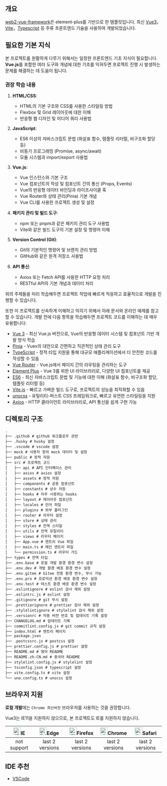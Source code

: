 <!-- # 소개 -->

## 개요

[web2-vue-framework](https://github.com/web2-solution/web2-vue-framework/tree/demo)은 element-plus를 기반으로 한 템플릿입니다. 최신 [Vue3](https://github.com/vuejs/vue-next)，[Vite](https://github.com/vitejs/vite)，[Typescript](https://www.typescriptlang.org/) 등 주류 프론트엔드 기술을 사용하여 개발되었습니다. 

## 필요한 기본 지식

본 프로젝트를 원활하게 다루기 위해서는 일정한 프론트엔드 기초 지식이 필요합니다. **Vue.js**를 포함한 여러 도구와 개념에 대한 기초를 익혀두면 프로젝트 진행 시 발생하는 문제를 해결하는 데 도움이 됩니다.

### 권장 학습 내용

1. **HTML/CSS**:
   - HTML의 기본 구조와 CSS를 사용한 스타일링 방법
   - Flexbox 및 Grid 레이아웃에 대한 이해
   - 반응형 웹 디자인 및 미디어 쿼리 사용법

2. **JavaScript**:
   - ES6 이상의 자바스크립트 문법 (화살표 함수, 템플릿 리터럴, 비구조화 할당 등)
   - 비동기 프로그래밍 (Promise, async/await)
   - 모듈 시스템과 import/export 사용법

3. **Vue.js**:
   - Vue 인스턴스와 기본 구조
   - Vue 컴포넌트의 작성 및 컴포넌트 간의 통신 (Props, Events)
   - Vue의 반응형 데이터 바인딩과 라이프사이클 훅
   - Vue Router와 상태 관리(Pinia) 기본 개념
   - Vue CLI를 사용한 프로젝트 생성 및 설정

4. **패키지 관리 및 빌드 도구**:
   - npm 또는 pnpm과 같은 패키지 관리 도구 사용법
   - Vite와 같은 빌드 도구의 기본 설정 및 명령어 이해

5. **Version Control (Git)**:
   - Git의 기본적인 명령어 및 브랜치 관리 방법
   - GitHub와 같은 원격 저장소 사용법

6. **API 통신**:
   - Axios 또는 Fetch API를 사용한 HTTP 요청 처리
   - RESTful API의 기본 개념과 데이터 처리

위의 주제들을 미리 학습해두면 프로젝트 작업에 빠르게 적응하고 효율적으로 개발을 진행할 수 있습니다.

또한 이 프로젝트를 신속하게 이해하고 익히기 위해서 아래 문서와 온라인 예제를 참고할 수 있습니다. 개발 전에 다음 항목을 학습해두면 프로젝트 코드를 이해하는 데 매우 유용합니다:

- [Vue 3](https://v3.vuejs.org/) - 최신 Vue.js 버전으로, Vue의 반응형 데이터 시스템 및 컴포넌트 기반 개발 방식 학습
- [Pinia](https://pinia.vuejs.org/) - Vuex의 대안으로 간편하고 직관적인 상태 관리 도구
- [TypeScript](https://www.typescriptlang.org/) - 정적 타입 지원을 통해 대규모 애플리케이션에서 더 안전한 코드를 작성할 수 있음
- [Vue Router](https://next.router.vuejs.org/) - Vue.js에서 페이지 간의 라우팅을 관리하는 도구
- [Element Plus](https://element-plus.org/) - Vue 3를 위한 UI 라이브러리로, 다양한 UI 컴포넌트를 제공
- [ES6](https://es6.ruanyifeng.com/) - 최신 자바스크립트 문법 및 기능에 대한 이해 (화살표 함수, 비구조화 할당, 템플릿 리터럴 등)
- [Vite.js](https://vitejs.dev/) - 빠르고 가벼운 빌드 도구로, 프로젝트의 성능을 최적화할 수 있음
- [unocss](https://unocss.dev/) - 유틸리티-퍼스트 CSS 프레임워크로, 빠르고 유연한 스타일링을 지원
- [Axios](https://axios-http.com/) - HTTP 클라이언트 라이브러리로, API 통신을 쉽게 구현 가능

## 디렉토리 구조

```
.
├── .github # github 워크플로우 관련
├── .husky # husky 설정
├── .vscode # vscode 설정
├── mock # 사용자 정의 mock 데이터 및 설정
├── public # 정적 자원
├── src # 프로젝트 코드
│   ├── api # API 인터페이스 관리
│   ├── axios # axios 설정
│   ├── assets # 정적 자원
│   ├── components # 공용 컴포넌트
│   ├── constants # 상수 저장
│   ├── hooks # 자주 사용하는 hooks
│   ├── layout # 레이아웃 컴포넌트
│   ├── locales # 언어 파일
│   ├── plugins # 외부 플러그인
│   ├── router # 라우터 설정
│   ├── store # 상태 관리
│   ├── styles # 전역 스타일
│   ├── utils # 전역 유틸리티
│   ├── views # 라우터 페이지
│   ├── App.vue # 엔트리 Vue 파일
│   ├── main.ts # 메인 엔트리 파일
│   └── permission.ts # 라우터 가드
├── types # 전역 타입
├── .env.base # 로컬 개발 환경 환경 변수 설정
├── .env.dev # 개발 환경 배포 환경 변수 설정
├── .env.gitee # Gitee 전용 환경 변수, 무시 가능
├── .env.pro # 프로덕션 환경 배포 환경 변수 설정
├── .env.test # 테스트 환경 배포 환경 변수 설정
├── .eslintignore # eslint 검사 제외 설정
├── .eslintrc.js # eslint 설정
├── .gitignore # git 무시 설정
├── .prettierignore # prettier 검사 제외 설정
├── .stylelintignore # stylelint 검사 제외 설정
├── .versionrc # 자동 버전 번호 및 업데이트 기록 설정
├── CHANGELOG.md # 업데이트 기록
├── commitlint.config.js # git commit 규칙 설정
├── index.html # 엔트리 페이지
├── package.json
├── .postcssrc.js # postcss 설정
├── prettier.config.js # prettier 설정
├── README.md # 영어 README
├── README.zh-CN.md # 중국어 README
├── stylelint.config.js # stylelint 설정
├── tsconfig.json # typescript 설정
├── vite.config.ts # vite 설정
└── uno.config.ts # unocss 설정
```

## 브라우저 지원

**로컬 개발**에는 `Chrome 최신버전` 브라우저를 사용하는 것을 권장합니다.

Vue3는 IE11을 지원하지 않으므로, 본 프로젝트도 IE를 지원하지 않습니다.

| [<img src="https://raw.githubusercontent.com/alrra/browser-logos/master/src/archive/internet-explorer_9-11/internet-explorer_9-11_48x48.png" alt="IE" width="24px" height="24px"  />](http://godban.github.io/browsers-support-badges/)IE | [<img src="https://raw.githubusercontent.com/alrra/browser-logos/master/src/edge/edge_48x48.png" alt=" Edge" width="24px" height="24px" />](http://godban.github.io/browsers-support-badges/)Edge | [<img src="https://raw.githubusercontent.com/alrra/browser-logos/master/src/firefox/firefox_48x48.png" alt="Firefox" width="24px" height="24px" />](http://godban.github.io/browsers-support-badges/)Firefox | [<img src="https://raw.githubusercontent.com/alrra/browser-logos/master/src/chrome/chrome_48x48.png" alt="Chrome" width="24px" height="24px" />](http://godban.github.io/browsers-support-badges/)Chrome | [<img src="https://raw.githubusercontent.com/alrra/browser-logos/master/src/safari/safari_48x48.png" alt="Safari" width="24px" height="24px" />](http://godban.github.io/browsers-support-badges/)Safari |
| :-: | :-: | :-: | :-: | :-: |
| not support | last 2 versions | last 2 versions | last 2 versions | last 2 versions |

## IDE 추천

- [VSCode](https://code.visualstudio.com/)
